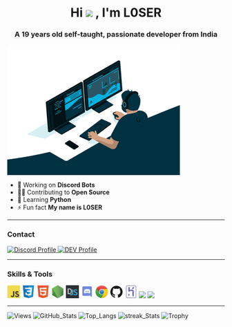 <h1 align="center">Hi <img src="https://media.giphy.com/media/hvRJCLFzcasrR4ia7z/giphy.gif" width="25px"> , I'm L0SER</h1>
<h3 align="center">A 19 years old self-taught, passionate developer from India</h3>

<img align="center" alt="Code_Gif" src="code.gif?raw=true" width="400" height="300" />

- 🔭 Working on **Discord Bots**
- 🧑‍💻 Contributing to **Open Source**
- 🌱 Learning **Python**
- ⚡ Fun fact **My name is L0SER**

<hr>

<h3 align="left">Contact</h3>
<a href="https://discord.com/users/668157292927254587" target="_blank"> <img src="https://discord.com/assets/41484d92c876f76b20c7f746221e8151.svg" alt="Discord Profile" width="40" height="40"/> </a>
<a href="https://dev.to/l0ser8228" target="_blank"> <img src="https://d2fltix0v2e0sb.cloudfront.net/dev-badge.svg" alt="DEV Profile" height="30" width="30"> </a>

<hr>

<h3>Skills & Tools </h3>

<code><img height="30" src="https://raw.githubusercontent.com/devicons/devicon/master/icons/javascript/javascript-original.svg"></code>
<code><img height="30" src="https://raw.githubusercontent.com/devicons/devicon/master/icons/css3/css3-original.svg"></code>
<code><img height="30" src="https://raw.githubusercontent.com/devicons/devicon/master/icons/html5/html5-original.svg"></code>
<code><img height="30" src="https://raw.githubusercontent.com/github/explore/80688e429a7d4ef2fca1e82350fe8e3517d3494d/topics/nodejs/nodejs.png"></code>
<code><img height="30" src="https://raw.githubusercontent.com/github/explore/888aa7196bdda1de09e848148fc5929ccfe49ab6/topics/discord-js/discord-js.png"></code>
<code><img height="30" src="https://raw.githubusercontent.com/github/explore/80688e429a7d4ef2fca1e82350fe8e3517d3494d/topics/discord/discord.png"></code>
<code><img height="30" src="https://github.com/devicons/devicon/blob/master/icons/chrome/chrome-original.svg"></code>
<code><img height="30" src="https://github.com/devicons/devicon/blob/master/icons/github/github-original.svg"></code>
<code><img height="30" src="https://github.com/devicons/devicon/blob/master/icons/heroku/heroku-original.svg"></code>
<code><img height="30" src="https://raw.githubusercontent.com/replit-discord/replit-desktop/dev/logos/replit-logo/logo.png"></code>
<code><img height="30" src="https://cdn.glitch.com/2bdfb3f8-05ef-4035-a06e-2043962a3a13%2Flogo-day.svg"></code>

<hr>

![Views](https://komarev.com/ghpvc/?username=DevGoatNL)
![GitHub_Stats](https://github-readme-stats.vercel.app/api?username=DevGoatNL&show_icons=true&theme=tokyonight&hide=["issues"])
![Top_Langs](https://github-readme-stats.vercel.app/api/top-langs?username=DevGoatNL&show_icons=true&theme=tokyonight&layout=compact)
![streak_Stats](https://github-readme-streak-stats.herokuapp.com/?user=DevGoatNL&hide_border=true&theme=tokyonight)
![Trophy](https://github-profile-trophy.vercel.app/?username=DevGoatNL&theme=discord&column=3)
